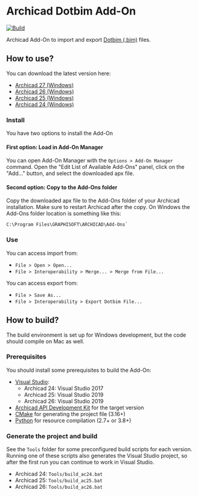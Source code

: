 # Archicad Dotbim Add-On

[![Build](https://github.com/kovacsv/dotbim-archicad/actions/workflows/build.yml/badge.svg)](https://github.com/kovacsv/dotbim-archicad/actions/workflows/build.yml)

Archicad Add-On to import and export [Dotbim (.bim)](https://dotbim.net) files.

## How to use?

You can download the latest version here:
- [Archicad 27 (Windows)](https://github.com/kovacsv/dotbim-archicad/releases/latest/download/Dotbim_AC27_Win.apx)
- [Archicad 26 (Windows)](https://github.com/kovacsv/dotbim-archicad/releases/latest/download/Dotbim_AC26_Win.apx)
- [Archicad 25 (Windows)](https://github.com/kovacsv/dotbim-archicad/releases/latest/download/Dotbim_AC25_Win.apx)
- [Archicad 24 (Windows)](https://github.com/kovacsv/dotbim-archicad/releases/latest/download/Dotbim_AC24_Win.apx)

### Install

You have two options to install the Add-On

#### First option: Load in Add-On Manager

You can open Add-On Manager with the `Options > Add-On Manager` command. Open the "Edit List of Available Add-Ons" panel, click on the "Add..." button, and select the downloaded apx file.

#### Second option: Copy to the Add-Ons folder

Copy the downloaded apx file to the Add-Ons folder of your Archicad installation. Make sure to restart Archicad after the copy. On Windows the Add-Ons folder location is something like this:
```
C:\Program Files\GRAPHISOFT\ARCHICAD\Add-Ons`
```

### Use

You can access import from:
- `File > Open > Open...`
- `File > Interoperability > Merge... > Merge from File...`

You can access export from:
- `File > Save As...`
- `File > Interoperability > Export Dotbim File...`

## How to build?

The build environment is set up for Windows development, but the code should compile on Mac as well.

### Prerequisites

You should install some prerequisites to build the Add-On:
- [Visual Studio](https://visualstudio.microsoft.com/downloads):
  - Archicad 24: Visual Studio 2017
  - Archicad 25: Visual Studio 2019
  - Archicad 26: Visual Studio 2019
- [Archicad API Development Kit](https://archicadapi.graphisoft.com) for the target version
- [CMake](https://cmake.org) for generating the project file (3.16+)
- [Python](https://www.python.org) for resource compilation (2.7+ or 3.8+)

### Generate the project and build

See the `Tools` folder for some preconfigured build scripts for each version. Running one of these scripts also generates the Visual Studio project, so after the first run you can continue to work in Visual Studio.
- Archicad 24: `Tools/build_ac24.bat`
- Archicad 25: `Tools/build_ac25.bat`
- Archicad 26: `Tools/build_ac26.bat`
